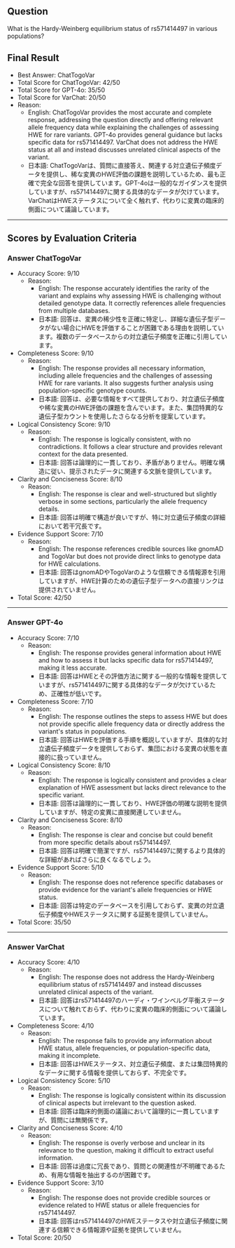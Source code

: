 ## Question

What is the Hardy-Weinberg equilibrium status of rs571414497 in various populations?

## Final Result

- Best Answer: ChatTogoVar
- Total Score for ChatTogoVar: 42/50
- Total Score for GPT-4o: 35/50
- Total Score for VarChat: 20/50
- Reason:
  - English: ChatTogoVar provides the most accurate and complete response, addressing the question directly and offering relevant allele frequency data while explaining the challenges of assessing HWE for rare variants. GPT-4o provides general guidance but lacks specific data for rs571414497. VarChat does not address the HWE status at all and instead discusses unrelated clinical aspects of the variant.
  - 日本語: ChatTogoVarは、質問に直接答え、関連する対立遺伝子頻度データを提供し、稀な変異のHWE評価の課題を説明しているため、最も正確で完全な回答を提供しています。GPT-4oは一般的なガイダンスを提供していますが、rs571414497に関する具体的なデータが欠けています。VarChatはHWEステータスについて全く触れず、代わりに変異の臨床的側面について議論しています。

---

## Scores by Evaluation Criteria

### Answer ChatTogoVar
- Accuracy Score: 9/10
  - Reason: 
    - English: The response accurately identifies the rarity of the variant and explains why assessing HWE is challenging without detailed genotype data. It correctly references allele frequencies from multiple databases.
    - 日本語: 回答は、変異の稀少性を正確に特定し、詳細な遺伝子型データがない場合にHWEを評価することが困難である理由を説明しています。複数のデータベースからの対立遺伝子頻度を正確に引用しています。
- Completeness Score: 9/10
  - Reason: 
    - English: The response provides all necessary information, including allele frequencies and the challenges of assessing HWE for rare variants. It also suggests further analysis using population-specific genotype counts.
    - 日本語: 回答は、必要な情報をすべて提供しており、対立遺伝子頻度や稀な変異のHWE評価の課題を含んでいます。また、集団特異的な遺伝子型カウントを使用したさらなる分析を提案しています。
- Logical Consistency Score: 9/10
  - Reason: 
    - English: The response is logically consistent, with no contradictions. It follows a clear structure and provides relevant context for the data presented.
    - 日本語: 回答は論理的に一貫しており、矛盾がありません。明確な構造に従い、提示されたデータに関連する文脈を提供しています。
- Clarity and Conciseness Score: 8/10
  - Reason: 
    - English: The response is clear and well-structured but slightly verbose in some sections, particularly the allele frequency details.
    - 日本語: 回答は明確で構造が良いですが、特に対立遺伝子頻度の詳細において若干冗長です。
- Evidence Support Score: 7/10
  - Reason: 
    - English: The response references credible sources like gnomAD and TogoVar but does not provide direct links to genotype data for HWE calculations.
    - 日本語: 回答はgnomADやTogoVarのような信頼できる情報源を引用していますが、HWE計算のための遺伝子型データへの直接リンクは提供されていません。
- Total Score: 42/50

---

### Answer GPT-4o
- Accuracy Score: 7/10
  - Reason: 
    - English: The response provides general information about HWE and how to assess it but lacks specific data for rs571414497, making it less accurate.
    - 日本語: 回答はHWEとその評価方法に関する一般的な情報を提供していますが、rs571414497に関する具体的なデータが欠けているため、正確性が低いです。
- Completeness Score: 7/10
  - Reason: 
    - English: The response outlines the steps to assess HWE but does not provide specific allele frequency data or directly address the variant's status in populations.
    - 日本語: 回答はHWEを評価する手順を概説していますが、具体的な対立遺伝子頻度データを提供しておらず、集団における変異の状態を直接的に扱っていません。
- Logical Consistency Score: 8/10
  - Reason: 
    - English: The response is logically consistent and provides a clear explanation of HWE assessment but lacks direct relevance to the specific variant.
    - 日本語: 回答は論理的に一貫しており、HWE評価の明確な説明を提供していますが、特定の変異に直接関連していません。
- Clarity and Conciseness Score: 8/10
  - Reason: 
    - English: The response is clear and concise but could benefit from more specific details about rs571414497.
    - 日本語: 回答は明確で簡潔ですが、rs571414497に関するより具体的な詳細があればさらに良くなるでしょう。
- Evidence Support Score: 5/10
  - Reason: 
    - English: The response does not reference specific databases or provide evidence for the variant's allele frequencies or HWE status.
    - 日本語: 回答は特定のデータベースを引用しておらず、変異の対立遺伝子頻度やHWEステータスに関する証拠を提供していません。
- Total Score: 35/50

---

### Answer VarChat
- Accuracy Score: 4/10
  - Reason: 
    - English: The response does not address the Hardy-Weinberg equilibrium status of rs571414497 and instead discusses unrelated clinical aspects of the variant.
    - 日本語: 回答はrs571414497のハーディ・ワインベルグ平衡ステータスについて触れておらず、代わりに変異の臨床的側面について議論しています。
- Completeness Score: 4/10
  - Reason: 
    - English: The response fails to provide any information about HWE status, allele frequencies, or population-specific data, making it incomplete.
    - 日本語: 回答はHWEステータス、対立遺伝子頻度、または集団特異的なデータに関する情報を提供しておらず、不完全です。
- Logical Consistency Score: 5/10
  - Reason: 
    - English: The response is logically consistent within its discussion of clinical aspects but irrelevant to the question asked.
    - 日本語: 回答は臨床的側面の議論において論理的に一貫していますが、質問には無関係です。
- Clarity and Conciseness Score: 4/10
  - Reason: 
    - English: The response is overly verbose and unclear in its relevance to the question, making it difficult to extract useful information.
    - 日本語: 回答は過度に冗長であり、質問との関連性が不明確であるため、有用な情報を抽出するのが困難です。
- Evidence Support Score: 3/10
  - Reason: 
    - English: The response does not provide credible sources or evidence related to HWE status or allele frequencies for rs571414497.
    - 日本語: 回答はrs571414497のHWEステータスや対立遺伝子頻度に関連する信頼できる情報源や証拠を提供していません。
- Total Score: 20/50